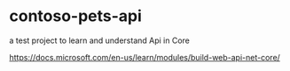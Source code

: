 # contoso-pets-api
a test project to learn and understand Api in Core

https://docs.microsoft.com/en-us/learn/modules/build-web-api-net-core/
